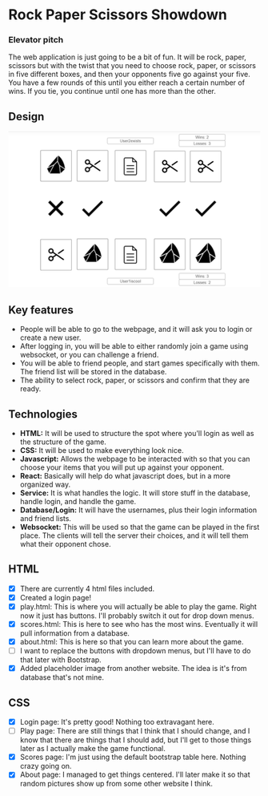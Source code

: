 # Rock Paper Scissors Showdown

### Elevator pitch

The web application is just going to be a bit of fun. It will be rock, paper, scissors but with the twist that you need to choose rock, paper, or scissors in five different boxes, and then your opponents five go against your five. You have a few rounds of this until you either reach a certain number of wins. If you tie, you continue until one has more than the other.

## Design

![Picture representing a game idea.](/game_picture_idea.png)


## Key features

- People will be able to go to the webpage, and it will ask you to login or create a new user.
- After logging in, you will be able to either randomly join a game using websocket, or you can challenge a friend.
- You will be able to friend people, and start games specifically with them. The friend list will be stored in the database.
- The ability to select rock, paper, or scissors and confirm that they are ready.

## Technologies

- **HTML:** It will be used to structure the spot where you'll login as well as the structure of the game.
- **CSS:** It will be used to make everything look nice.
- **Javascript:** Allows the webpage to be interacted with so that you can choose your items that you will put up against your opponent.
- **React:** Basically will help do what javascript does, but in a more organized way.
- **Service:** It is what handles the logic. It will store stuff in the database, handle login, and handle the game.
- **Database/Login:** It will have the usernames, plus their login information and friend lists.
- **Websocket:** This will be used so that the game can be played in the first place. The clients will tell the server their choices, and it will tell them what their opponent chose.

## HTML

- [x] There are currently 4 html files included.
- [x] Created a login page!
- [x] play.html: This is where you will actually be able to play the game. Right now it just has buttons. I'll probably switch it out for drop down menus.
- [x] scores.html: This is here to see who has the most wins. Eventually it will pull information from a database.
- [x] about.html: This is here so that you can learn more about the game.
- [ ] I want to replace the buttons with dropdown menus, but I'll have to do that later with Bootstrap.
- [x] Added placeholder image from another website. The idea is it's from database that's not mine.

## CSS
- [x] Login page: It's pretty good! Nothing too extravagant here.
- [ ] Play page: There are still things that I think that I should change, and I know that there are things that I should add, but I'll get to those things later as I actually make the game functional.
- [x] Scores page: I'm just using the default bootstrap table here. Nothing crazy going on.
- [x] About page: I managed to get things centered. I'll later make it so that random pictures show up from some other website I think.